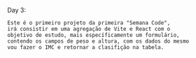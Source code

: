 Day 3:

    Este é o primeiro projeto da primeira "Semana Code",
    irá consistir em uma agregação de Vite e React com o 
    objetivo de estudo, mais específicamente um formulário, 
    contendo os campos de peso e altura, com os dados do mesmo 
    vou fazer o IMC e retornar a clasifição na tabela.

